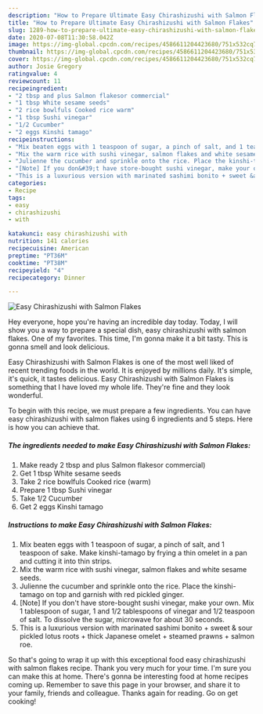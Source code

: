 ```yaml
---
description: "How to Prepare Ultimate Easy Chirashizushi with Salmon Flakes"
title: "How to Prepare Ultimate Easy Chirashizushi with Salmon Flakes"
slug: 1289-how-to-prepare-ultimate-easy-chirashizushi-with-salmon-flakes
date: 2020-07-08T11:30:58.042Z
image: https://img-global.cpcdn.com/recipes/4586611204423680/751x532cq70/easy-chirashizushi-with-salmon-flakes-recipe-main-photo.jpg
thumbnail: https://img-global.cpcdn.com/recipes/4586611204423680/751x532cq70/easy-chirashizushi-with-salmon-flakes-recipe-main-photo.jpg
cover: https://img-global.cpcdn.com/recipes/4586611204423680/751x532cq70/easy-chirashizushi-with-salmon-flakes-recipe-main-photo.jpg
author: Josie Gregory
ratingvalue: 4
reviewcount: 11
recipeingredient:
- "2 tbsp and plus Salmon flakesor commercial"
- "1 tbsp White sesame seeds"
- "2 rice bowlfuls Cooked rice warm"
- "1 tbsp Sushi vinegar"
- "1/2 Cucumber"
- "2 eggs Kinshi tamago"
recipeinstructions:
- "Mix beaten eggs with 1 teaspoon of sugar, a pinch of salt, and 1 teaspoon of sake. Make kinshi-tamago by frying a thin omelet in a pan and cutting it into thin strips."
- "Mix the warm rice with sushi vinegar, salmon flakes and white sesame seeds."
- "Julienne the cucumber and sprinkle onto the rice. Place the kinshi-tamago on top and garnish with red pickled ginger."
- "[Note] If you don&#39;t have store-bought sushi vinegar, make your own. Mix 1 tablespoon of sugar, 1 and 1/2 tablespoons of vinegar and 1/2 teaspoon of salt. To dissolve the sugar, microwave for about 30 seconds."
- "This is a luxurious version with marinated sashimi bonito + sweet &amp; sour pickled lotus roots + thick Japanese omelet + steamed prawns + salmon roe."
categories:
- Recipe
tags:
- easy
- chirashizushi
- with

katakunci: easy chirashizushi with 
nutrition: 141 calories
recipecuisine: American
preptime: "PT36M"
cooktime: "PT38M"
recipeyield: "4"
recipecategory: Dinner

---
```



![Easy Chirashizushi with Salmon Flakes](https://img-global.cpcdn.com/recipes/4586611204423680/751x532cq70/easy-chirashizushi-with-salmon-flakes-recipe-main-photo.jpg)

Hey everyone, hope you're having an incredible day today. Today, I will show you a way to prepare a special dish, easy chirashizushi with salmon flakes. One of my favorites. This time, I'm gonna make it a bit tasty. This is gonna smell and look delicious.



Easy Chirashizushi with Salmon Flakes is one of the most well liked of recent trending foods in the world. It is enjoyed by millions daily. It's simple, it's quick, it tastes delicious. Easy Chirashizushi with Salmon Flakes is something that I have loved my whole life. They're fine and they look wonderful.


To begin with this recipe, we must prepare a few ingredients. You can have easy chirashizushi with salmon flakes using 6 ingredients and 5 steps. Here is how you can achieve that.

<!--inarticleads1-->

##### The ingredients needed to make Easy Chirashizushi with Salmon Flakes:

1. Make ready 2 tbsp and plus Salmon flakesor commercial)
1. Get 1 tbsp White sesame seeds
1. Take 2 rice bowlfuls Cooked rice (warm)
1. Prepare 1 tbsp Sushi vinegar
1. Take 1/2 Cucumber
1. Get 2 eggs Kinshi tamago




<!--inarticleads2-->

##### Instructions to make Easy Chirashizushi with Salmon Flakes:

1. Mix beaten eggs with 1 teaspoon of sugar, a pinch of salt, and 1 teaspoon of sake. Make kinshi-tamago by frying a thin omelet in a pan and cutting it into thin strips.
1. Mix the warm rice with sushi vinegar, salmon flakes and white sesame seeds.
1. Julienne the cucumber and sprinkle onto the rice. Place the kinshi-tamago on top and garnish with red pickled ginger.
1. [Note] If you don&#39;t have store-bought sushi vinegar, make your own. Mix 1 tablespoon of sugar, 1 and 1/2 tablespoons of vinegar and 1/2 teaspoon of salt. To dissolve the sugar, microwave for about 30 seconds.
1. This is a luxurious version with marinated sashimi bonito + sweet &amp; sour pickled lotus roots + thick Japanese omelet + steamed prawns + salmon roe.




So that's going to wrap it up with this exceptional food easy chirashizushi with salmon flakes recipe. Thank you very much for your time. I'm sure you can make this at home. There's gonna be interesting food at home recipes coming up. Remember to save this page in your browser, and share it to your family, friends and colleague. Thanks again for reading. Go on get cooking!
